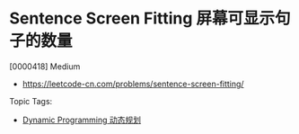 # Sentence Screen Fitting 屏幕可显示句子的数量

[0000418] Medium

- https://leetcode-cn.com/problems/sentence-screen-fitting/

Topic Tags:

- [Dynamic Programming 动态规划](https://leetcode-cn.com/tag/dynamic-programming/)
